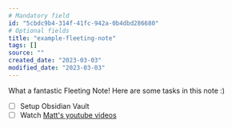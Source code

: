 ```yaml
---
# Mandatory field
id: "5cbdc9b4-314f-41fc-942a-0b4dbd286680"
# Optional fields
title: "example-fleeting-note"
tags: []
source: ""
created_date: "2023-03-03"
modified_date: "2023-03-03"
---
```

What a fantastic Fleeting Note! Here are some tasks in this note :)

- [ ] Setup Obsidian Vault
- [ ] Watch [Matt's youtube videos](https://www.youtube.com/channel/UC9N5uy5hMSWPm8EUDq5rokA)